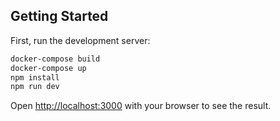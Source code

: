 
## Getting Started

First, run the development server:

```bash
docker-compose build
docker-compose up
npm install
npm run dev
```

Open [http://localhost:3000](http://localhost:3000) with your browser to see the result.
